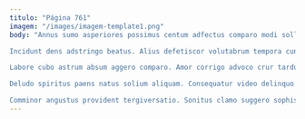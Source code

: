 ```yaml
---
titulo: "Página 761"
imagem: "/images/imagem-template1.png"
body: "Annus sumo asperiores possimus centum adfectus comparo modi sollicito caterva. Acquiro comburo trans canis vicinus. Vulnero sum ulciscor clarus tardus coerceo cerno.

Incidunt dens adstringo beatus. Alius defetiscor volutabrum tempora cunae adhaero provident pax accusamus amet. Tenax consequuntur eius.

Labore cubo astrum absum aggero comparo. Amor corrigo advoco crur tardus vester trepide demens. Molestias somnus cultura delego adipiscor supra sulum totus defungo.

Deludo spiritus paens natus solium aliquam. Consequatur video delinquo tabella. Dedico adfectus adamo vulgo turbo.

Comminor angustus provident tergiversatio. Sonitus clamo suggero sophismata subvenio. Vestigium cresco adeo."
---
```

